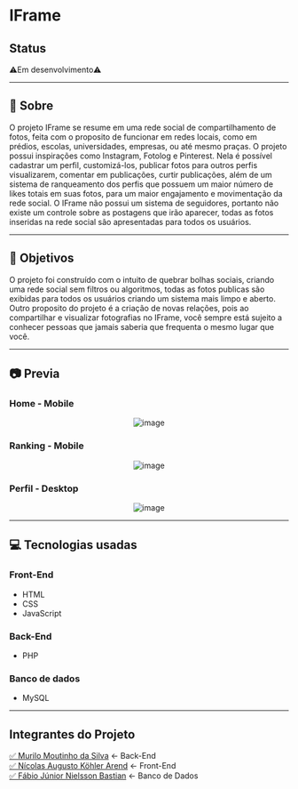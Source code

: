<h1>IFrame</h1>

<h2>Status</h2>
<p>⚠️Em desenvolvimento⚠️</p>
<hr>

<h2>🧧 Sobre</h2>
<p>O projeto IFrame se resume em uma rede social de compartilhamento de fotos, feita com o proposito de funcionar em redes locais, como em prédios, escolas, universidades, empresas, ou até mesmo praças. O projeto possui inspirações como Instagram, Fotolog e Pinterest. Nela é possível cadastrar um perfil, customizá-los, publicar fotos para outros perfis visualizarem, comentar em publicações, curtir publicações, além de um sistema de ranqueamento dos perfis que possuem um maior número de likes totais em suas fotos, para um maior engajamento e movimentação da rede social. O IFrame não possui um sistema de seguidores, portanto não existe um controle sobre as postagens que irão aparecer, todas as fotos inseridas na rede social são apresentadas para todos os usuários.<p>
<hr>

<h2>📘 Objetivos</h2>
<p>O projeto foi construído com o intuito de quebrar bolhas sociais, criando uma rede social sem filtros ou algoritmos, todas as fotos publicas são exibidas para todos os usuários criando um sistema mais limpo e aberto. Outro proposito do projeto é a criação de novas relações, pois ao compartilhar e visualizar fotografias no IFrame, você sempre está sujeito a conhecer pessoas que jamais saberia que frequenta o mesmo lugar que você.</p>
<hr>

<h2>📷 Previa</h2>
<h3>Home - Mobile</h3>
<div align="center"> 

![image](https://user-images.githubusercontent.com/104277785/208255654-1ffcc794-00eb-47a3-857e-9143cc36c89a.png)

</div>

<h3>Ranking - Mobile</h3>
<div align="center"> 

![image](https://user-images.githubusercontent.com/104277785/208255664-a5d69b37-943b-4ffe-a42b-84fe39574b7c.png)

</div>

<h3>Perfil - Desktop</h3>
<div align="center"> 

![image](https://user-images.githubusercontent.com/104277785/208255674-1c21a2fd-0087-4d9c-b5c6-ca6b1e62bfe0.png)

</div>

<hr>

 <h2>💻 Tecnologias usadas</h2>
 <h3>Front-End</h3>
 <ul>
 <li>HTML</li>
 <li>CSS</li>
 <li>JavaScript</li>
 </ul>
 <h3>Back-End</h3>
 <ul>
 <li>PHP</li>
 </ul>
 <h3>Banco de dados</h3>
 <ul>
 <li>MySQL</li>
 </ul>
 <hr>
 
<h2>Integrantes do Projeto</h2>
<a href="https://github.com/MuriloMoutinho" >✅ Murilo Moutinho da Silva</a> <- Back-End
<br>
<a href="https://github.com/NicolasIFRS" >✅ Nícolas Augusto Köhler Arend</a> <- Front-End
<br>
<a href="https://github.com/FabioBastian" ">✅ Fábio Júnior Nielsson Bastian</a> <- Banco de Dados
<br>
